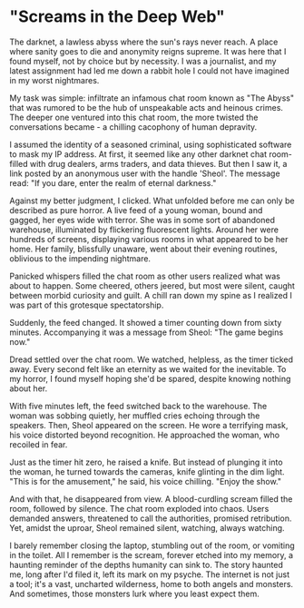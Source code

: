 # "Screams in the Deep Web"

The darknet, a lawless abyss where the sun's rays never reach. A place where sanity goes to die and anonymity reigns supreme. It was here that I found myself, not by choice but by necessity. I was a journalist, and my latest assignment had led me down a rabbit hole I could not have imagined in my worst nightmares.

My task was simple: infiltrate an infamous chat room known as "The Abyss" that was rumored to be the hub of unspeakable acts and heinous crimes. The deeper one ventured into this chat room, the more twisted the conversations became - a chilling cacophony of human depravity.

I assumed the identity of a seasoned criminal, using sophisticated software to mask my IP address. At first, it seemed like any other darknet chat room-filled with drug dealers, arms traders, and data thieves. But then I saw it, a link posted by an anonymous user with the handle 'Sheol'. The message read: "If you dare, enter the realm of eternal darkness."

Against my better judgment, I clicked. What unfolded before me can only be described as pure horror. A live feed of a young woman, bound and gagged, her eyes wide with terror. She was in some sort of abandoned warehouse, illuminated by flickering fluorescent lights. Around her were hundreds of screens, displaying various rooms in what appeared to be her home. Her family, blissfully unaware, went about their evening routines, oblivious to the impending nightmare.

Panicked whispers filled the chat room as other users realized what was about to happen. Some cheered, others jeered, but most were silent, caught between morbid curiosity and guilt. A chill ran down my spine as I realized I was part of this grotesque spectatorship.

Suddenly, the feed changed. It showed a timer counting down from sixty minutes. Accompanying it was a message from Sheol: "The game begins now."

Dread settled over the chat room. We watched, helpless, as the timer ticked away. Every second felt like an eternity as we waited for the inevitable. To my horror, I found myself hoping she'd be spared, despite knowing nothing about her.

With five minutes left, the feed switched back to the warehouse. The woman was sobbing quietly, her muffled cries echoing through the speakers. Then, Sheol appeared on the screen. He wore a terrifying mask, his voice distorted beyond recognition. He approached the woman, who recoiled in fear. 

Just as the timer hit zero, he raised a knife. But instead of plunging it into the woman, he turned towards the cameras, knife glinting in the dim light. "This is for the amusement," he said, his voice chilling. "Enjoy the show."

And with that, he disappeared from view. A blood-curdling scream filled the room, followed by silence. The chat room exploded into chaos. Users demanded answers, threatened to call the authorities, promised retribution. Yet, amidst the uproar, Sheol remained silent, watching, always watching.

I barely remember closing the laptop, stumbling out of the room, or vomiting in the toilet. All I remember is the scream, forever etched into my memory, a haunting reminder of the depths humanity can sink to. The story haunted me, long after I'd filed it, left its mark on my psyche. The internet is not just a tool; it's a vast, uncharted wilderness, home to both angels and monsters. And sometimes, those monsters lurk where you least expect them.
